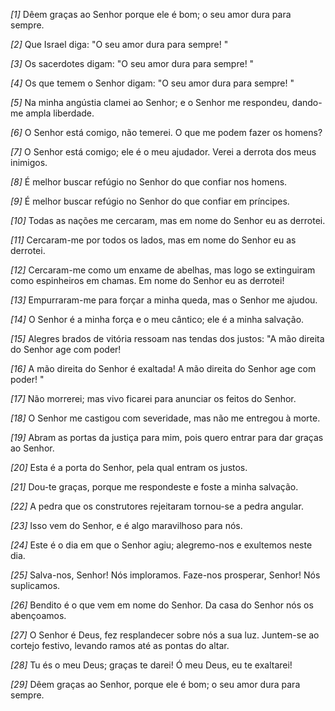 *[1]* Dêem graças ao Senhor porque ele é bom; o seu amor dura para sempre.

*[2]* Que Israel diga: "O seu amor dura para sempre! "

*[3]* Os sacerdotes digam: "O seu amor dura para sempre! "

*[4]* Os que temem o Senhor digam: "O seu amor dura para sempre! "

*[5]* Na minha angústia clamei ao Senhor; e o Senhor me respondeu, dando-me ampla liberdade.

*[6]* O Senhor está comigo, não temerei. O que me podem fazer os homens?

*[7]* O Senhor está comigo; ele é o meu ajudador. Verei a derrota dos meus inimigos.

*[8]* É melhor buscar refúgio no Senhor do que confiar nos homens.

*[9]* É melhor buscar refúgio no Senhor do que confiar em príncipes.

*[10]* Todas as nações me cercaram, mas em nome do Senhor eu as derrotei.

*[11]* Cercaram-me por todos os lados, mas em nome do Senhor eu as derrotei.

*[12]* Cercaram-me como um enxame de abelhas, mas logo se extinguiram como espinheiros em chamas. Em nome do Senhor eu as derrotei!

*[13]* Empurraram-me para forçar a minha queda, mas o Senhor me ajudou.

*[14]* O Senhor é a minha força e o meu cântico; ele é a minha salvação.

*[15]* Alegres brados de vitória ressoam nas tendas dos justos: "A mão direita do Senhor age com poder!

*[16]* A mão direita do Senhor é exaltada! A mão direita do Senhor age com poder! "

*[17]* Não morrerei; mas vivo ficarei para anunciar os feitos do Senhor.

*[18]* O Senhor me castigou com severidade, mas não me entregou à morte.

*[19]* Abram as portas da justiça para mim, pois quero entrar para dar graças ao Senhor.

*[20]* Esta é a porta do Senhor, pela qual entram os justos.

*[21]* Dou-te graças, porque me respondeste e foste a minha salvação.

*[22]* A pedra que os construtores rejeitaram tornou-se a pedra angular.

*[23]* Isso vem do Senhor, e é algo maravilhoso para nós.

*[24]* Este é o dia em que o Senhor agiu; alegremo-nos e exultemos neste dia.

*[25]* Salva-nos, Senhor! Nós imploramos. Faze-nos prosperar, Senhor! Nós suplicamos.

*[26]* Bendito é o que vem em nome do Senhor. Da casa do Senhor nós os abençoamos.

*[27]* O Senhor é Deus, fez resplandecer sobre nós a sua luz. Juntem-se ao cortejo festivo, levando ramos até as pontas do altar.

*[28]* Tu és o meu Deus; graças te darei! Ó meu Deus, eu te exaltarei!

*[29]* Dêem graças ao Senhor, porque ele é bom; o seu amor dura para sempre.

